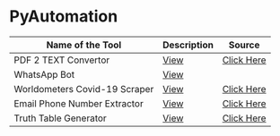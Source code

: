 # PyAutomation


|Name of the Tool |Description |Source |
|-|-|-|
|PDF 2 TEXT Convertor |[View](https://github.com/chiraag-kakar/PyAutomation/blob/master/pdf2text/pdf2text.md) |[Click Here](https://github.com/chiraag-kakar/PyAutomation/blob/master/pdf2text/pdf2text.py) |
|WhatsApp Bot |[View]() | |
|Worldometers Covid-19 Scraper |[View]() |[Click Here](https://github.com/chiraag-kakar/PyAutomation/blob/master/Worldometer%20Scraper/worldometer-scraper.py) |
|Email Phone Number Extractor |[View]() |[Click Here](https://github.com/chiraag-kakar/PyAutomation/blob/master/Contact%20Extractor/extractor.py) |
|Truth Table Generator |[View]() |[Click Here](https://github.com/chiraag-kakar/PyAutomation/blob/master/Truth%20Table%20Generator/truthtable.py) |

